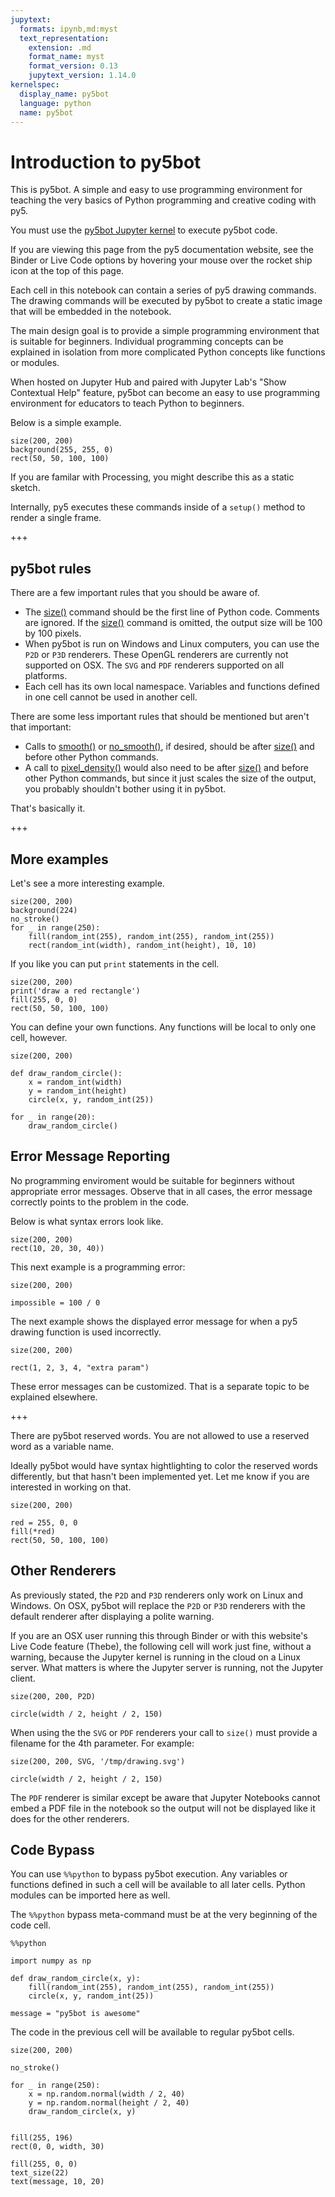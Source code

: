 ```yaml
---
jupytext:
  formats: ipynb,md:myst
  text_representation:
    extension: .md
    format_name: myst
    format_version: 0.13
    jupytext_version: 1.14.0
kernelspec:
  display_name: py5bot
  language: python
  name: py5bot
---
```


# Introduction to py5bot

This is py5bot. A simple and easy to use programming environment for teaching the very basics of Python programming and creative coding with py5.

You must use the [py5bot Jupyter kernel](/content/install#py5bot) to execute py5bot code.

If you are viewing this page from the py5 documentation website, see the Binder or Live Code options by hovering your mouse over the rocket ship icon at the top of this page.

Each cell in this notebook can contain a series of py5 drawing commands. The drawing commands will be executed by py5bot to create a static image that will be embedded in the notebook.

The main design goal is to provide a simple programming environment that is suitable for beginners. Individual programming concepts can be explained in isolation from more complicated Python concepts like functions or modules.

When hosted on Jupyter Hub and paired with Jupyter Lab's "Show Contextual Help" feature, py5bot can become an easy to use programming environment for educators to teach Python to beginners.

Below is a simple example.

```{code-cell} ipython3
size(200, 200)
background(255, 255, 0)
rect(50, 50, 100, 100)
```

If you are familar with Processing, you might describe this as a static sketch.

Internally, py5 executes these commands inside of a `setup()` method to render a single frame.

+++

## py5bot rules

There are a few important rules that you should be aware of.

* The [size()](/reference/sketch_size) command should be the first line of Python code. Comments are ignored. If the [size()](/reference/sketch_size) command is omitted, the output size will be 100 by 100 pixels.
* When py5bot is run on Windows and Linux computers, you can use the `P2D` or `P3D` renderers. These OpenGL renderers are currently not supported on OSX. The `SVG` and `PDF` renderers supported on all platforms.
* Each cell has its own local namespace. Variables and functions defined in one cell cannot be used in another cell.

There are some less important rules that should be mentioned but aren't that important:

* Calls to [smooth()](/reference/sketch_smooth) or [no_smooth()](/reference/sketch_no_smooth), if desired, should be after [size()](/reference/sketch_size) and before other Python commands.
* A call to [pixel_density()](/reference/sketch_pixel_density) would also need to be after [size()](/reference/sketch_size) and before other Python commands, but since it just scales the size of the output, you probably shouldn't bother using it in py5bot.

That's basically it.

+++

## More examples

Let's see a more interesting example.

```{code-cell} ipython3
size(200, 200)
background(224)
no_stroke()
for _ in range(250):
    fill(random_int(255), random_int(255), random_int(255))
    rect(random_int(width), random_int(height), 10, 10)
```

If you like you can put `print` statements in the cell.

```{code-cell} ipython3
size(200, 200)
print('draw a red rectangle')
fill(255, 0, 0)
rect(50, 50, 100, 100)
```

You can define your own functions. Any functions will be local to only one cell, however.

```{code-cell} ipython3
size(200, 200)

def draw_random_circle():
    x = random_int(width)
    y = random_int(height)
    circle(x, y, random_int(25))
    
for _ in range(20):
    draw_random_circle()
```

## Error Message Reporting

No programming enviroment would be suitable for beginners without appropriate error messages. Observe that in all cases, the error message correctly points to the problem in the code.

Below is what syntax errors look like.

```{code-cell} ipython3
size(200, 200)
rect(10, 20, 30, 40))
```

This next example is a programming error:

```{code-cell} ipython3
size(200, 200)

impossible = 100 / 0
```

The next example shows the displayed error message for when a py5 drawing function is used incorrectly.

```{code-cell} ipython3
size(200, 200)

rect(1, 2, 3, 4, "extra param")
```

These error messages can be customized. That is a separate topic to be explained elsewhere.

+++

There are py5bot reserved words. You are not allowed to use a reserved word as a variable name.

Ideally py5bot would have syntax hightlighting to color the reserved words differently, but that hasn't been implemented yet. Let me know if you are interested in working on that.

```{code-cell} ipython3
size(200, 200)

red = 255, 0, 0
fill(*red)
rect(50, 50, 100, 100)
```

## Other Renderers

As previously stated, the `P2D` and `P3D` renderers only work on Linux and Windows. On OSX, py5bot will replace the `P2D` or `P3D` renderers with the default renderer after displaying a polite warning.

If you are an OSX user running this through Binder or with this website's Live Code feature (Thebe), the following cell will work just fine, without a warning, because the Jupyter kernel is running in the cloud on a Linux server. What matters is where the Jupyter server is running, not the Jupyter client.

```{code-cell} ipython3
size(200, 200, P2D)

circle(width / 2, height / 2, 150)
```

When using the the `SVG` or `PDF` renderers your call to `size()` must provide a filename for the 4th parameter. For example:

```{code-cell} ipython3
size(200, 200, SVG, '/tmp/drawing.svg')

circle(width / 2, height / 2, 150)
```

The `PDF` renderer is similar except be aware that Jupyter Notebooks cannot embed a PDF file in the notebook so the output will not be displayed like it does for the other renderers.

## Code Bypass

You can use `%%python` to bypass py5bot execution. Any variables or functions defined in such a cell will be available to all later cells. Python modules can be imported here as well.

The `%%python` bypass meta-command must be at the very beginning of the code cell.

```{code-cell} ipython3
%%python

import numpy as np

def draw_random_circle(x, y):
    fill(random_int(255), random_int(255), random_int(255))
    circle(x, y, random_int(25))

message = "py5bot is awesome"
```

The code in the previous cell will be available to regular py5bot cells.

```{code-cell} ipython3
size(200, 200)

no_stroke()

for _ in range(250):
    x = np.random.normal(width / 2, 40)
    y = np.random.normal(height / 2, 40)
    draw_random_circle(x, y)

    
fill(255, 196)
rect(0, 0, width, 30)

fill(255, 0, 0)
text_size(22)
text(message, 10, 20)
```
